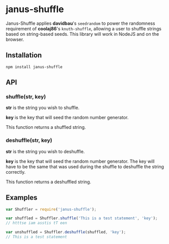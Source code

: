 # janus-shuffle
Janus-Shuffle applies **davidbau**'s ``seedrandom`` to power the randomness requirement of **coolaj86**'s ``knuth-shuffle``, allowing a user to shuffle strings based on string-based seeds.  This library will work in NodeJS and on the browser. 

## Installation

``npm install janus-shuffle``

## API

### shuffle(str, key)

**str** is the string you wish to shuffle.

**key** is the key that will seed the random number generator.

This function returns a shuffled string.

### deshuffle(str, key)

**str** is the string you wish to deshuffle.

**key** is the key that will seed the random number generator.  The key will have to be the same that was used during the shuffle to deshuffle the string correctly.

This function returns a deshuffled string.

## Examples

```javascript
var Shuffler = require('janus-shuffle');

var shuffled = Shuffler.shuffle('This is a test statement', 'key');
// htttse iam asstis tT een

var unshuffled = Shuffler.deshuffle(shuffled, 'key');
// This is a test statement
```